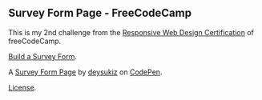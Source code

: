 Survey Form Page - FreeCodeCamp
-------------------------------------------
This is my 2nd challenge from the [Responsive Web Design Certification](https://www.freecodecamp.org/learn/responsive-web-design/) of freeCodeCamp.

[Build a Survey Form](https://www.freecodecamp.org/learn/responsive-web-design/responsive-web-design-projects/build-a-survey-form). 


A [Survey Form Page](https://codepen.io/deysukiz/pen/BapBgyb) by [deysukiz](https://codepen.io/deysukiz) on [CodePen](https://codepen.io).

[License](https://codepen.io/deysukiz/pen/BapzBxa/license).